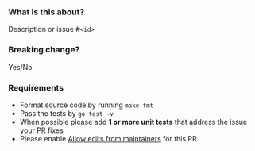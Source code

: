 ### What is this about?

Description or issue #`<id>`

### Breaking change?

Yes/No

### Requirements

- Format source code by running `make fmt`
- Pass the tests by `go test -v`
- When possible please add **1 or more unit tests** that address the issue your PR fixes
- Please enable [Allow edits from maintainers](https://docs.github.com/en/pull-requests/collaborating-with-pull-requests/working-with-forks/allowing-changes-to-a-pull-request-branch-created-from-a-fork) for this PR
